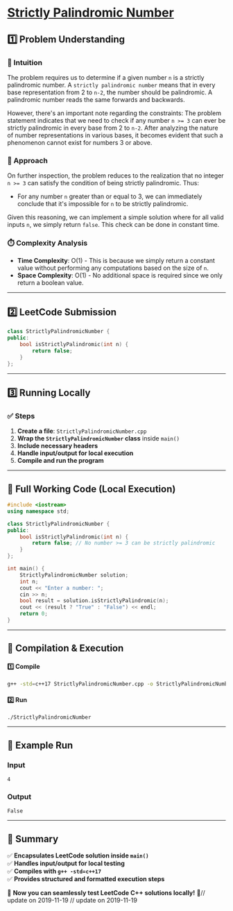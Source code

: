 # **[Strictly Palindromic Number](https://leetcode.com/problems/strictly-palindromic-number/description/)**  

## **1️⃣ Problem Understanding**  
### **📌 Intuition**  
The problem requires us to determine if a given number `n` is a strictly palindromic number. A `strictly palindromic number` means that in every base representation from 2 to `n-2`, the number should be palindromic. A palindromic number reads the same forwards and backwards. 

However, there's an important note regarding the constraints: The problem statement indicates that we need to check if any number `n >= 3` can ever be strictly palindromic in every base from 2 to `n-2`. After analyzing the nature of number representations in various bases, it becomes evident that such a phenomenon cannot exist for numbers 3 or above.

### **🚀 Approach**  
On further inspection, the problem reduces to the realization that no integer `n >= 3` can satisfy the condition of being strictly palindromic. Thus:
- For any number `n` greater than or equal to 3, we can immediately conclude that it's impossible for `n` to be strictly palindromic.

Given this reasoning, we can implement a simple solution where for all valid inputs `n`, we simply return `false`. This check can be done in constant time.

### **⏱️ Complexity Analysis**  
- **Time Complexity**: O(1) - This is because we simply return a constant value without performing any computations based on the size of `n`.
- **Space Complexity**: O(1) - No additional space is required since we only return a boolean value.

---  

## **2️⃣ LeetCode Submission**  
```cpp
class StrictlyPalindromicNumber {
public:
    bool isStrictlyPalindromic(int n) {
        return false;
    }
};  
```  

---  

## **3️⃣ Running Locally**  
### **✅ Steps**  
1. **Create a file**: `StrictlyPalindromicNumber.cpp`  
2. **Wrap the `StrictlyPalindromicNumber` class** inside `main()`  
3. **Include necessary headers**  
4. **Handle input/output for local execution**  
5. **Compile and run the program**  

---  

## **📝 Full Working Code (Local Execution)**  
```cpp
#include <iostream>
using namespace std;

class StrictlyPalindromicNumber {
public:
    bool isStrictlyPalindromic(int n) {
        return false; // No number >= 3 can be strictly palindromic
    }
};

int main() {
    StrictlyPalindromicNumber solution;
    int n;
    cout << "Enter a number: ";
    cin >> n;
    bool result = solution.isStrictlyPalindromic(n);
    cout << (result ? "True" : "False") << endl;
    return 0;
}
```  

---  

## **🔧 Compilation & Execution**  
#### **1️⃣ Compile**  
```bash
g++ -std=c++17 StrictlyPalindromicNumber.cpp -o StrictlyPalindromicNumber
```  

#### **2️⃣ Run**  
```bash
./StrictlyPalindromicNumber
```  

---  

## **🎯 Example Run**  
### **Input**  
```
4
```  
### **Output**  
```
False
```  

---  

## **📌 Summary**  
✅ **Encapsulates LeetCode solution inside `main()`**  
✅ **Handles input/output for local testing**  
✅ **Compiles with `g++ -std=c++17`**  
✅ **Provides structured and formatted execution steps**  

🚀 **Now you can seamlessly test LeetCode C++ solutions locally!** 🚀// update on 2019-11-19
// update on 2019-11-19

